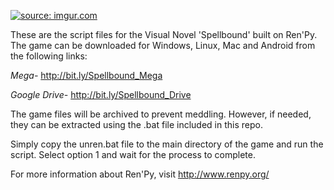 <a href="https://imgur.com/GJC9aVs"><img src="https://i.imgur.com/GJC9aVs.jpg" title="source: imgur.com" /></a>

These are the script files for the Visual Novel 'Spellbound' built on Ren'Py.
The game can be downloaded for Windows, Linux, Mac and Android from the following links:

*Mega-*
http://bit.ly/Spellbound_Mega

*Google Drive-*
http://bit.ly/Spellbound_Drive

The game files will be archived to prevent meddling.
However, if needed, they can be extracted using the .bat file included in this repo.

Simply copy the unren.bat file to the main directory of the game and run the script.
Select option 1 and wait for the process to complete.

For more information about Ren'Py, visit http://www.renpy.org/
